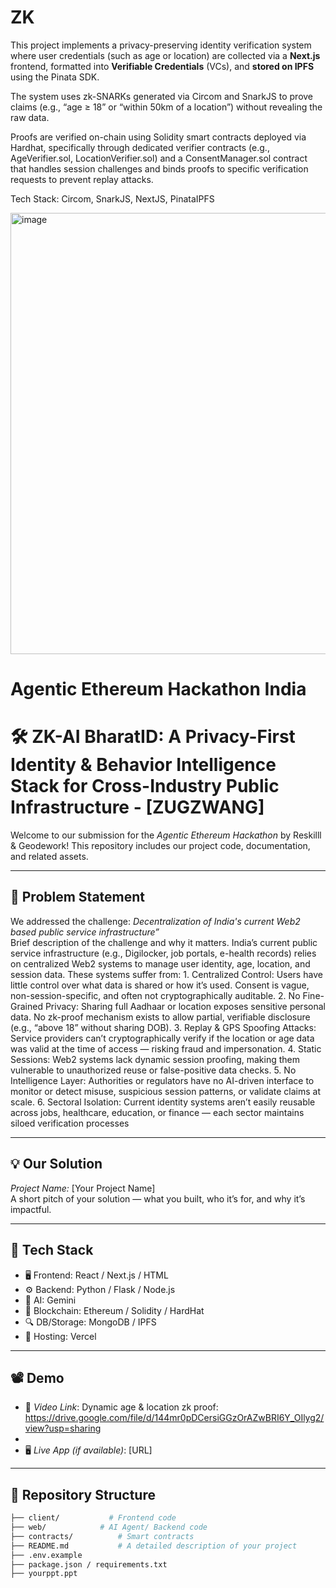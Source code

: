 # ZK

This project implements a privacy-preserving identity verification system where user credentials (such as age or location) are collected via a **Next.js** frontend, formatted into **Verifiable Credentials** (VCs), and **stored on IPFS** using the Pinata SDK. 

The system uses zk-SNARKs generated via Circom and SnarkJS to prove claims (e.g., “age ≥ 18” or “within 50km of a location”) without revealing the raw data. 

Proofs are verified on-chain using Solidity smart contracts deployed via Hardhat, specifically through dedicated verifier contracts (e.g., AgeVerifier.sol, LocationVerifier.sol) and a ConsentManager.sol contract that handles session challenges and binds proofs to specific verification requests to prevent replay attacks.

Tech Stack: Circom, SnarkJS, NextJS, PinataIPFS

<img width="1139" height="706" alt="image" src="https://github.com/user-attachments/assets/e9c4941b-161d-4e0d-bb62-c624624d64e8" />

# Agentic Ethereum Hackathon India

# 🛠 ZK-AI BharatID: A Privacy-First Identity & Behavior Intelligence Stack for Cross-Industry Public Infrastructure - [ZUGZWANG]

Welcome to our submission for the *Agentic Ethereum Hackathon* by Reskilll & Geodework! This repository includes our project code, documentation, and related assets.

---

## 📌 Problem Statement

We addressed the challenge: *Decentralization of India's current Web2 based public service infrastructure”*  
Brief description of the challenge and why it matters.
India’s current public service infrastructure (e.g., Digilocker, job portals, e-health records) relies on centralized Web2 systems to manage user identity, age, location, and session data. These systems suffer from:
	1.	Centralized Control: Users have little control over what data is shared or how it’s used. Consent is vague, non-session-specific, and often not cryptographically auditable.
	2.	No Fine-Grained Privacy: Sharing full Aadhaar or location exposes sensitive personal data. No zk-proof mechanism exists to allow partial, verifiable disclosure (e.g., “above 18” without sharing DOB).
	3.	Replay & GPS Spoofing Attacks: Service providers can’t cryptographically verify if the location or age data was valid at the time of access — risking fraud and impersonation.
	4.	Static Sessions: Web2 systems lack dynamic session proofing, making them vulnerable to unauthorized reuse or false-positive data checks.
	5.	No Intelligence Layer: Authorities or regulators have no AI-driven interface to monitor or detect misuse, suspicious session patterns, or validate claims at scale.
	6.	Sectoral Isolation: Current identity systems aren’t easily reusable across jobs, healthcare, education, or finance — each sector maintains siloed verification processes

---

## 💡 Our Solution

*Project Name:* [Your Project Name]  
A short pitch of your solution — what you built, who it’s for, and why it’s impactful.

---

## 🧱 Tech Stack

- 🖥 Frontend: React / Next.js / HTML
- ⚙ Backend: Python / Flask / Node.js
- 🧠 AI: Gemini
- 🔗 Blockchain: Ethereum / Solidity / HardHat
- 🔍 DB/Storage: MongoDB / IPFS
- 🚀 Hosting: Vercel

---

## 📽 Demo

- 🎥 *Video Link*: Dynamic age & location zk proof: https://drive.google.com/file/d/144mr0pDCersiGGzOrAZwBRI6Y_OIlyg2/view?usp=sharing
- 
- 🖥 *Live App (if available)*: [URL]

---

## 📂 Repository Structure

```bash
├── client/           # Frontend code
├── web/            # AI Agent/ Backend code
├── contracts/          # Smart contracts
├── README.md           # A detailed description of your project
├── .env.example
├── package.json / requirements.txt
├── yourppt.ppt
